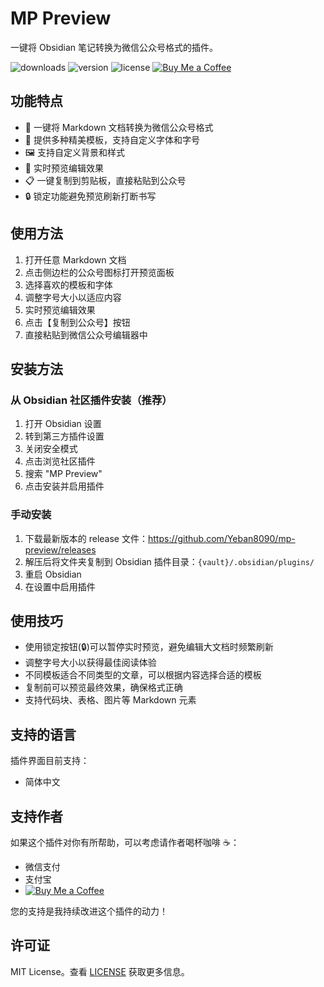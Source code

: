 # MP Preview
一键将 Obsidian 笔记转换为微信公众号格式的插件。

![downloads](https://img.shields.io/badge/downloads-1K-brightgreen) ![version](https://img.shields.io/badge/version-1.0.1-blue) ![license](https://img.shields.io/badge/license-MIT-green)  [![Buy Me a Coffee](https://img.shields.io/badge/Buy%20Me%20a%20Coffee-支持作者-yellow)](https://ko-fi.com/bruceyeban)

## 功能特点
- 📝 一键将 Markdown 文档转换为微信公众号格式
- 🎨 提供多种精美模板，支持自定义字体和字号
- 🖼️ 支持自定义背景和样式
- 🔄 实时预览编辑效果
- 📋 一键复制到剪贴板，直接粘贴到公众号
- 🔒 锁定功能避免预览刷新打断书写

## 使用方法
1. 打开任意 Markdown 文档
2. 点击侧边栏的公众号图标打开预览面板
3. 选择喜欢的模板和字体
4. 调整字号大小以适应内容
5. 实时预览编辑效果
6. 点击【复制到公众号】按钮
7. 直接粘贴到微信公众号编辑器中

## 安装方法
### 从 Obsidian 社区插件安装（推荐）
1. 打开 Obsidian 设置
2. 转到第三方插件设置
3. 关闭安全模式
4. 点击浏览社区插件
5. 搜索 "MP Preview"
6. 点击安装并启用插件

### 手动安装
1. 下载最新版本的 release 文件：https://github.com/Yeban8090/mp-preview/releases
2. 解压后将文件夹复制到 Obsidian 插件目录：`{vault}/.obsidian/plugins/`
3. 重启 Obsidian
4. 在设置中启用插件

## 使用技巧
- 使用锁定按钮(🔒)可以暂停实时预览，避免编辑大文档时频繁刷新
- 调整字号大小以获得最佳阅读体验
- 不同模板适合不同类型的文章，可以根据内容选择合适的模板
- 复制前可以预览最终效果，确保格式正确
- 支持代码块、表格、图片等 Markdown 元素

## 支持的语言
插件界面目前支持：
- 简体中文

## 支持作者
如果这个插件对你有所帮助，可以考虑请作者喝杯咖啡 ☕：
- 微信支付
- 支付宝
- [![Buy Me a Coffee](https://img.shields.io/badge/Buy%20Me%20a%20Coffee-支持作者-yellow)](https://ko-fi.com/bruceyeban)

您的支持是我持续改进这个插件的动力！

## 许可证
MIT License。查看 [LICENSE](LICENSE) 获取更多信息。